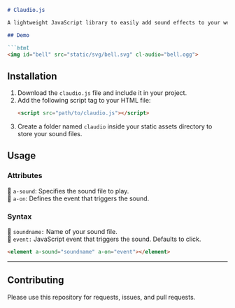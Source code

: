 ```markdown
# Claudio.js

A lightweight JavaScript library to easily add sound effects to your web elements.

## Demo

```html
<img id="bell" src="static/svg/bell.svg" cl-audio="bell.ogg">
```

## Installation

1. Download the `claudio.js` file and include it in your project.
2. Add the following script tag to your HTML file:
   ```html
   <script src="path/to/claudio.js"></script>
   ```
3. Create a folder named `claudio` inside your static assets directory to store your sound files.

## Usage

### Attributes

🎵 `a-sound`: Specifies the sound file to play.  
🎵 `a-on`: Defines the event that triggers the sound.

### Syntax

🎵 `soundname:` Name of your sound file.  
🎵 `event:` JavaScript event that triggers the sound. Defaults to click.  
```html
<element a-sound="soundname" a-on="event"></element>
```

---

## Contributing

Please use this repository for requests, issues, and pull requests.
